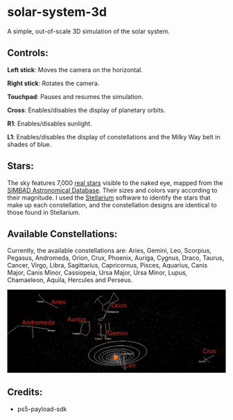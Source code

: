 # solar-system-3d

A simple, out-of-scale 3D simulation of the solar system.


## Controls:

**Left stick**: Moves the camera on the horizontal.

**Right stick**: Rotates the camera.

**Touchpad**: Pauses and resumes the simulation.

**Cross**: Enables/disables the display of planetary orbits.

**R1**: Enables/disables sunlight.

**L1**: Enables/disables the display of constellations and the Milky Way belt in shades of blue.


## Stars:

The sky features 7,000 [real stars](stars.txt) visible to the naked eye, mapped from the [SIMBAD Astronomical Database](https://simbad.cds.unistra.fr/simbad/). Their sizes and colors vary according to their magnitude. I used the [Stellarium](https://github.com/Stellarium/stellarium) software to identify the stars that make up each constellation, and the constellation designs are identical to those found in Stellarium.

## Available Constellations:

Currently, the available constellations are: Aries, Gemini, Leo, Scorpius, Pegasus, Andromeda, Orion, Crux, Phoenix, Auriga, Cygnus, Draco, Taurus, Cancer, Virgo, Libra, Sagittarius, Capricornus, Pisces, Aquarius, Canis Major, Canis Minor, Cassiopeia, Ursa Major, Ursa Minor, Lupus, Chamaeleon, Aquila, Hercules and Perseus.

<div align="center">

<img width="800" src="./constellations-hd.jpg">
<br>

</div>



## Credits:

- ps5-payload-sdk
